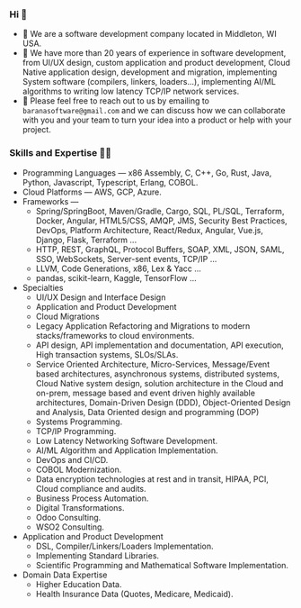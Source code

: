### Hi 👋
  
- 🔭 We are a software development company located in Middleton, WI USA.
- 🌱 We have more than 20 years of experience in software development, from UI/UX design, 
  custom application and product development, Cloud Native application design, development and migration, implementing 
  System software (compilers, linkers, loaders...),
  implementing AI/ML algorithms to writing low latency TCP/IP network services.
- 👯 Please feel free to reach out to us by emailing to `baranasoftware@gmail.com` and we can discuss 
  how we can collaborate with you and your team to turn your idea into a product or help with your project.

### Skills and Expertise 🔨🔧  
- Programming Languages — x86 Assembly, C, C++, Go, Rust, Java, Python, Javascript, Typescript, Erlang, COBOL.
- Cloud Platforms — AWS, GCP, Azure.
- Frameworks —
  - Spring/SpringBoot, Maven/Gradle, Cargo, SQL, PL/SQL, Terraform, Docker, Angular, HTML5/CSS, AMQP, JMS, 
    Security Best Practices, DevOps, Platform Architecture, React/Redux, Angular, Vue.js, Django, Flask, Terraform ...
  - HTTP, REST, GraphQL, Protocol Buffers, SOAP, XML, JSON, SAML, SSO, WebSockets, Server-sent events, TCP/IP ...
  - LLVM, Code Generations, x86, Lex & Yacc ...  
  - pandas, scikit-learn, Kaggle, TensorFlow ...
- Specialties
  - UI/UX Design and Interface Design
  - Application and Product Development
  - Cloud Migrations
  - Legacy Application Refactoring and Migrations to modern stacks/frameworks to cloud environments.
  - API design, API implementation and documentation, API execution, High transaction systems, SLOs/SLAs.
  - Service Oriented Architecture, Micro-Services, Message/Event based architectures, asynchronous systems, 
    distributed systems, Cloud Native system design, solution architecture in the Cloud and on-prem, message based and 
    event driven highly available architectures, Domain-Driven Design (DDD), Object-Oriented Design and Analysis, 
    Data Oriented design and programming (DOP)
  - Systems Programming.
  - TCP/IP Programming.
  - Low Latency Networking Software Development.
  - AI/ML Algorithm and Application Implementation.
  - DevOps and CI/CD.
  - COBOL Modernization.
  - Data encryption technologies at rest and in transit, HIPAA, PCI, Cloud compliance and audits.
  - Business Process Automation.
  - Digital Transformations.
  - Odoo Consulting.
  - WSO2 Consulting.
- Application and Product Development
  - DSL, Compiler/Linkers/Loaders Implementation.
  - Implementing Standard Libraries.
  - Scientific Programming and Mathematical Software Implementation.
- Domain Data Expertise
  - Higher Education Data.
  - Health Insurance Data (Quotes, Medicare, Medicaid).


<!--
https://www.webfx.com/tools/emoji-cheat-sheet/
**baranasoftware/baranasoftware** is a ✨ _special_ ✨ repository because its `README.md` (this file) appears on your GitHub profile.

Here are some ideas to get you started:

- 🔭 I’m currently working on ...
- 🌱 I’m currently learning ...
- 👯 I’m looking to collaborate on ...
- 🤔 I’m looking for help with ...
- 💬 Ask me about ...
- 📫 How to reach me: ...
- 😄 Pronouns: ...
- ⚡ Fun fact: ...
-->
